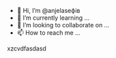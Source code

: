 - 👋 Hi, I’m @anjelaseфів
- 🌱 I’m currently learning ...
- 💞️ I’m looking to collaborate on ...
- 📫 How to reach me ...

<!---XCV
anjelase/anjelase is a ✨ special ✨ repository because its `README.md` (this file) appears on your GitHub profile.
You can click the Preview link to take a look at your changes.
--->
xzcvdfasdasd
